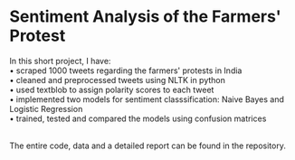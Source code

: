 # Sentiment Analysis of the Farmers' Protest

In this short project, I have: <br />
• scraped 1000 tweets regarding the farmers' protests in India <br />
• cleaned and preprocessed tweets using NLTK in python <br />
• used textblob to assign polarity scores to each tweet <br />
• implemented two models for sentiment classsification: Naive Bayes and Logistic Regression <br />
• trained, tested and compared the models using confusion matrices <br /> <br />

The entire code, data and a detailed report can be found in the repository. 
